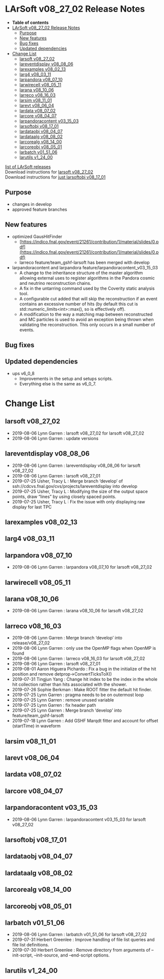 LArSoft v08\_27\_02 Release Notes
======================================================================

-   **Table of contents**
-   [LArSoft v08\_27\_02 Release Notes](#LArSoft-v08_27_02-Release-Notes)
    -   [Purpose](#Purpose)
    -   [New features](#New-features)
    -   [Bug fixes](#Bug-fixes)
    -   [Updated dependencies](#Updated-dependencies)
-   [Change List](#Change-List)
    -   [larsoft v08\_27\_02](#larsoft-v08_27_02)
    -   [lareventdisplay v08\_08\_06](#lareventdisplay-v08_08_06)
    -   [larexamples v08\_02\_13](#larexamples-v08_02_13)
    -   [larg4 v08\_03\_11](#larg4-v08_03_11)
    -   [larpandora v08\_07\_10](#larpandora-v08_07_10)
    -   [larwirecell v08\_05\_11](#larwirecell-v08_05_11)
    -   [larana v08\_10\_06](#larana-v08_10_06)
    -   [larreco v08\_16\_03](#larreco-v08_16_03)
    -   [larsim v08\_11\_01](#larsim-v08_11_01)
    -   [larevt v08\_06\_04](#larevt-v08_06_04)
    -   [lardata v08\_07\_02](#lardata-v08_07_02)
    -   [larcore v08\_04\_07](#larcore-v08_04_07)
    -   [larpandoracontent v03\_15\_03](#larpandoracontent-v03_15_03)
    -   [larsoftobj v08\_17\_01](#larsoftobj-v08_17_01)
    -   [lardataobj v08\_04\_07](#lardataobj-v08_04_07)
    -   [lardataalg v08\_08\_02](#lardataalg-v08_08_02)
    -   [larcorealg v08\_14\_00](#larcorealg-v08_14_00)
    -   [larcoreobj v08\_05\_01](#larcoreobj-v08_05_01)
    -   [larbatch v01\_51\_06](#larbatch-v01_51_06)
    -   [larutils v1\_24\_00](#larutils-v1_24_00)

[list of LArSoft releases](LArSoft_release_list)\
Download instructions for [larsoft v08\_27\_02](http://scisoft.fnal.gov/scisoft/bundles/larsoft/v08_27_02/larsoft-v08_27_02.html)\
Download instructions for [just larsoftobj v08\_17\_01](http://scisoft.fnal.gov/scisoft/bundles/larsoftobj/v08_17_01/larsoftobj-v08_17_01.html)

Purpose
--------------------

-   changes in develop
-   approved feature branches

New features
------------------------------

-   optimized GausHitFinder
    -   [https://indico.fnal.gov/event/21261/contribution/1/material/slides/0.pdf](https://indico.fnal.gov/event/21261/contribution/1/material/slides/0.pdf)
    -   larreco feature/team\_gshf-larsoft has been merged with develop
-   larpandoracontent and larpandora feature/larpandoracontent\_v03\_15\_03
    -   A change to the inheritance structure of the master algorithm allowing external uses to register algorithms in the Pandora cosmic and neutrino reconstruction chains.
    -   A fix in the untarring command used by the Coverity static analysis tool.
    -   A configurable cut added that will skip the reconstruction if an event contains an excessive number of hits (by default this cut is std::numeric\_limits\<int\>::max(), so is effectively off).
    -   A modification to the way a matching map between reconstructed and MC particles is used to avoid an exception being thrown when validating the reconstruction. This only occurs in a small number of events.

Bug fixes
------------------------

Updated dependencies
----------------------------------------------

-   ups v6\_0\_8
    -   Improvements in the setup and setups scripts.
    -   Everything else is the same as v6\_0\_7.

Change List
============================

larsoft v08\_27\_02
------------------------------------------

-   2019-08-06 Lynn Garren : larsoft v08\_27\_02 for larsoft v08\_27\_02
-   2019-08-06 Lynn Garren : update versions

lareventdisplay v08\_08\_06
----------------------------------------------------------

-   2019-08-06 Lynn Garren : lareventdisplay v08\_08\_06 for larsoft v08\_27\_02
-   2019-08-06 Lynn Garren : larsoft v08\_27\_01
-   2019-07-25 Usher, Tracy L : Merge branch ‘develop’ of ssh://cdcvs.fnal.gov/cvs/projects/lareventdisplay into develop
-   2019-07-25 Usher, Tracy L : Modifying the size of the output space points, draw “lines” by using closely spaced points.
-   2019-07-25 Usher, Tracy L : Fix the issue with only displaying raw display for last TPC

larexamples v08\_02\_13
--------------------------------------------------

larg4 v08\_03\_11
--------------------------------------

larpandora v08\_07\_10
------------------------------------------------

-   2019-08-06 Lynn Garren : larpandora v08\_07\_10 for larsoft v08\_27\_02

larwirecell v08\_05\_11
--------------------------------------------------

larana v08\_10\_06
----------------------------------------

-   2019-08-06 Lynn Garren : larana v08\_10\_06 for larsoft v08\_27\_02

larreco v08\_16\_03
------------------------------------------

-   2019-08-06 Lynn Garren : Merge branch ‘develop’ into release/v08\_27\_02
-   2019-08-06 Lynn Garren : only use the OpenMP flags when OpenMP is found
-   2019-08-06 Lynn Garren : larreco v08\_16\_03 for larsoft v08\_27\_02
-   2019-08-06 Lynn Garren : larsoft v08\_27\_01
-   2019-08-01 Aaron Higuera Pichardo : Fix a bug in the initialize of the hit position and remove detprop-\>ConvertTicksToX()
-   2019-07-31 Tingjun Yang : Change hit index to be the index in the whole hit collection rather than hits associated with the shower.
-   2019-07-26 Sophie Berkman : Make ROOT fitter the default hit finder.
-   2019-07-25 Lynn Garren : pragma needs to be on outermost loop
-   2019-07-25 Lynn Garren : remove unused variable
-   2019-07-25 Lynn Garren : fix header path
-   2019-07-25 Lynn Garren : Merge branch ‘develop’ into feature/team\_gshf-larsoft
-   2019-07-18 Lynn Garren : Add GSHF Marqdt fitter and account for offset (startTime) in waveform

larsim v08\_11\_01
----------------------------------------

larevt v08\_06\_04
----------------------------------------

lardata v08\_07\_02
------------------------------------------

larcore v08\_04\_07
------------------------------------------

larpandoracontent v03\_15\_03
--------------------------------------------------------------

-   2019-08-06 Lynn Garren : larpandoracontent v03\_15\_03 for larsoft v08\_27\_02

larsoftobj v08\_17\_01
------------------------------------------------

lardataobj v08\_04\_07
------------------------------------------------

lardataalg v08\_08\_02
------------------------------------------------

larcorealg v08\_14\_00
------------------------------------------------

larcoreobj v08\_05\_01
------------------------------------------------

larbatch v01\_51\_06
--------------------------------------------

-   2019-08-06 Lynn Garren : larbatch v01\_51\_06 for larsoft v08\_27\_02
-   2019-07-31 Herbert Greenlee : Improve handling of file list queries and file list definitions.
-   2019-07-30 Herbert Greenlee : Remove directory from arguments of –init-script, –init-source, and –end-script options.

larutils v1\_24\_00
------------------------------------------
